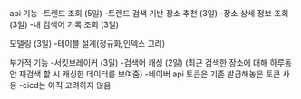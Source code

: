 api 기능 
-트렌드 조회 (5일)
-트렌드 검색 기반 장소 추천 (3일)
-장소 상세 정보 조회 (3일)
-내 검색어 기록 조회 (3일)

모델링 (3일)
-테이블 설계(정규화,인덱스 고려)

부가적 기능
-서킷브레이커 (3일)
-검색어 캐싱 (2일)
(최근 검색한 장소에 대해 하루동안 재검색 할 시 캐싱한 데이터를 보여줌)
-네이버 api 토큰은 기존 발급해놓은 토큰 사용 
-cicd는 아직 고려하지 않음
